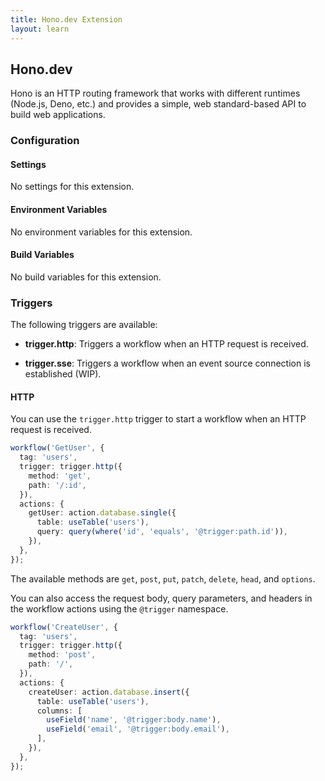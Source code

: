 ```yaml
---
title: Hono.dev Extension
layout: learn
---
```

## Hono.dev

Hono is an HTTP routing framework that works with different runtimes (Node.js, Deno, etc.) and provides a simple, web standard-based API to build web applications.

### Configuration

#### Settings

No settings for this extension.

#### Environment Variables

No environment variables for this extension.

#### Build Variables

No build variables for this extension.

### Triggers

The following triggers are available:

- **trigger.http**: Triggers a workflow when an HTTP request is received.

- **trigger.sse**: Triggers a workflow when an event source connection is established (WIP).

#### HTTP

You can use the `trigger.http` trigger to start a workflow when an HTTP request is received.

```ts
workflow('GetUser', {
  tag: 'users',
  trigger: trigger.http({
    method: 'get',
    path: '/:id',
  }),
  actions: {
    getUser: action.database.single({
      table: useTable('users'),
      query: query(where('id', 'equals', '@trigger:path.id')),
    }),
  },
});
```

The available methods are `get`, `post`, `put`, `patch`, `delete`, `head`, and `options`.

You can also access the request body, query parameters, and headers in the workflow actions using the `@trigger` namespace.

```ts
workflow('CreateUser', {
  tag: 'users',
  trigger: trigger.http({
    method: 'post',
    path: '/',
  }),
  actions: {
    createUser: action.database.insert({
      table: useTable('users'),
      columns: [
        useField('name', '@trigger:body.name'),
        useField('email', '@trigger:body.email'),
      ],
    }),
  },
});
```
